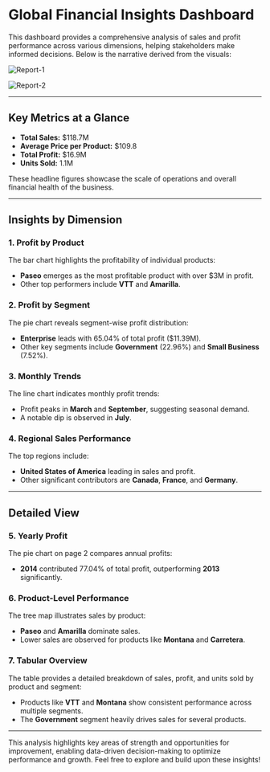 # Global Financial Insights Dashboard

This dashboard provides a comprehensive analysis of sales and profit performance across various dimensions, helping stakeholders make informed decisions. Below is the narrative derived from the visuals:

![Report-1](https://github.com/user-attachments/assets/b736ec17-7219-4cff-96ac-0098d8598f81)

![Report-2](https://github.com/user-attachments/assets/fe5bc42b-24d7-46f5-b91c-ce920c19a979)


---

## Key Metrics at a Glance
- **Total Sales:** $118.7M
- **Average Price per Product:** $109.8
- **Total Profit:** $16.9M
- **Units Sold:** 1.1M

These headline figures showcase the scale of operations and overall financial health of the business.

---

## Insights by Dimension

### 1. Profit by Product
The bar chart highlights the profitability of individual products:

- **Paseo** emerges as the most profitable product with over $3M in profit.
- Other top performers include **VTT** and **Amarilla**.

### 2. Profit by Segment
The pie chart reveals segment-wise profit distribution:

- **Enterprise** leads with 65.04% of total profit ($11.39M).
- Other key segments include **Government** (22.96%) and **Small Business** (7.52%).

### 3. Monthly Trends
The line chart indicates monthly profit trends:

- Profit peaks in **March** and **September**, suggesting seasonal demand.
- A notable dip is observed in **July**.

### 4. Regional Sales Performance
The top regions include:

- **United States of America** leading in sales and profit.
- Other significant contributors are **Canada**, **France**, and **Germany**.

---

## Detailed View

### 5. Yearly Profit
The pie chart on page 2 compares annual profits:

- **2014** contributed 77.04% of total profit, outperforming **2013** significantly.

### 6. Product-Level Performance
The tree map illustrates sales by product:

- **Paseo** and **Amarilla** dominate sales.
- Lower sales are observed for products like **Montana** and **Carretera**.

### 7. Tabular Overview
The table provides a detailed breakdown of sales, profit, and units sold by product and segment:

- Products like **VTT** and **Montana** show consistent performance across multiple segments.
- The **Government** segment heavily drives sales for several products.

---

This analysis highlights key areas of strength and opportunities for improvement, enabling data-driven decision-making to optimize performance and growth. Feel free to explore and build upon these insights!

